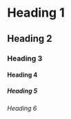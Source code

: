 <!-- headings -->
# Heading 1
## Heading 2
### Heading 3
#### Heading 4
##### Heading 5
###### Heading 6









